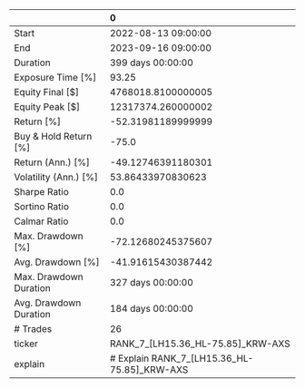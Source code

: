 |                        | 0                                           |
|:-----------------------|:--------------------------------------------|
| Start                  | 2022-08-13 09:00:00                         |
| End                    | 2023-09-16 09:00:00                         |
| Duration               | 399 days 00:00:00                           |
| Exposure Time [%]      | 93.25                                       |
| Equity Final [$]       | 4768018.8100000005                          |
| Equity Peak [$]        | 12317374.260000002                          |
| Return [%]             | -52.31981189999999                          |
| Buy & Hold Return [%]  | -75.0                                       |
| Return (Ann.) [%]      | -49.12746391180301                          |
| Volatility (Ann.) [%]  | 53.86433970830623                           |
| Sharpe Ratio           | 0.0                                         |
| Sortino Ratio          | 0.0                                         |
| Calmar Ratio           | 0.0                                         |
| Max. Drawdown [%]      | -72.12680245375607                          |
| Avg. Drawdown [%]      | -41.91615430387442                          |
| Max. Drawdown Duration | 327 days 00:00:00                           |
| Avg. Drawdown Duration | 184 days 00:00:00                           |
| # Trades               | 26                                          |
| ticker                 | RANK_7_[LH15.36_HL-75.85]_KRW-AXS           |
| explain                | # Explain RANK_7_[LH15.36_HL-75.85]_KRW-AXS |